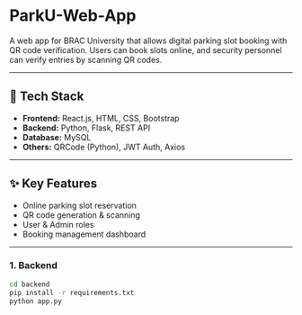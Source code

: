 # ParkU-Web-App

A web app for BRAC University that allows digital parking slot booking with QR code verification. Users can book slots online, and security personnel can verify entries by scanning QR codes.

---

## 🔧 Tech Stack

- **Frontend:** React.js, HTML, CSS, Bootstrap
- **Backend:** Python, Flask, REST API
- **Database:** MySQL
- **Others:** QRCode (Python), JWT Auth, Axios

---

## ✨ Key Features

- Online parking slot reservation
- QR code generation & scanning
- User & Admin roles
- Booking management dashboard

---

### 1. Backend
```bash
cd backend
pip install -r requirements.txt
python app.py
